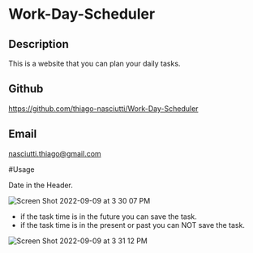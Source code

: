 # Work-Day-Scheduler

## Description

This is a website that you can plan your daily tasks.

## Github

https://github.com/thiago-nasciutti/Work-Day-Scheduler

## Email

nasciutti.thiago@gmail.com

#Usage

Date in the Header.

![Screen Shot 2022-09-09 at 3 30 07 PM](https://user-images.githubusercontent.com/108194923/189429174-fedc4489-1b9e-4e8c-8eef-9f238bb87f9e.png)

- if the task time is in the future you can save the task. 
- if the task time is in the present or past you can NOT save the task. 

![Screen Shot 2022-09-09 at 3 31 12 PM](https://user-images.githubusercontent.com/108194923/189429333-bd01eb4a-a52b-4dc8-a15a-8c501bc10aa9.png)
